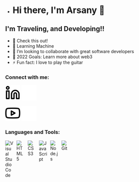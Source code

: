 - # Hi there, I'm Arsany 👋 

## I'm Traveling, and Developing!!

- 🔭 Check this out!
- 🌱 Learning Machine
- 👯 I’m looking to collaborate with great software developers
- 🥅 2022 Goals: Learn more about web3
- ⚡ Fun fact: I love to play the guitar

### Connect with me:

[![website](./img/linkedin-light.svg)](https://www.linkedin.com/in/arsany-girgis-2566a9234/#gh-light-mode-only)
[![website](./img/linkedin-dark.svg)](https://www.linkedin.com/in/arsany-girgis-2566a9234/#gh-dark-mode-only)
&nbsp;&nbsp;

[![website](./img/youtube-light.svg)](https://youtube.com/channel/UCEmePNZSeWH1F8uM0YEppuA#gh-light-mode-only)
[![website](./img/youtube-dark.svg)](https://youtube.com/channel/UCEmePNZSeWH1F8uM0YEppuA#gh-dark-mode-only)
&nbsp;&nbsp;

### Languages and Tools:

<img align="left" alt="Visual Studio Code" width="26px" src="https://cdn.jsdelivr.net/gh/devicons/devicon/icons/vscode/vscode-original.svg" style="padding-right:10px;" />
<img align="left" alt="HTML5" width="26px" src="https://cdn.jsdelivr.net/gh/devicons/devicon/icons/html5/html5-original.svg" style="padding-right:10px;" />
<img align="left" alt="CSS3" width="26px" src="https://cdn.jsdelivr.net/gh/devicons/devicon/icons/css3/css3-original.svg" style="padding-right:10px;" />
<img align="left" alt="JavaScript" width="26px" src="https://cdn.jsdelivr.net/gh/devicons/devicon/icons/javascript/javascript-original.svg" style="padding-right:10px;" />
<img align="left" alt="Node.js" width="26px" src="https://cdn.jsdelivr.net/gh/devicons/devicon/icons/nodejs/nodejs-original.svg" style="padding-right:10px;" />
<img align="left" alt="Git" width="26px" src="https://cdn.jsdelivr.net/gh/devicons/devicon/icons/git/git-original.svg" style="padding-right:10px;" />

<br />
<br />


<!---
ArsanyGirgis/ArsanyGirgis is a ✨ special ✨ repository because its `README.md` (this file) appears on your GitHub profile.
You can click the Preview link to take a look at your changes.
--->
